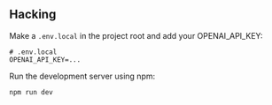 ## Hacking

Make a `.env.local` in the project root and add your OPENAI_API_KEY:

```.env
# .env.local
OPENAI_API_KEY=...
```

Run the development server using npm:

```bash
npm run dev
```
